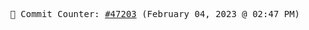 <p align="center">
    <samp>
        📮 Commit Counter: <a href="https://github.com/Javascript-void0/Javascript-void0/commits/main">#47203</a> (February 04, 2023 @ 02:47 PM)
    </samp>
</p>